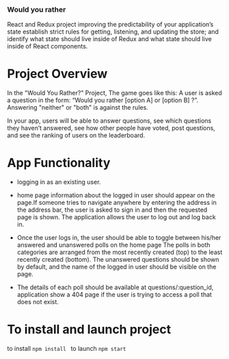 ### Would you rather

React and Redux project improving the predictability of your application’s state establish strict rules for getting, listening, and updating the store; and identify what state should live inside of Redux and what state should live inside of React components.

# Project Overview
In the "Would You Rather?" Project, The game goes like this: A user is asked a question in the form: “Would you rather [option A] or [option B] ?”. Answering "neither" or "both" is against the rules.

In your app, users will be able to answer questions, see which questions they haven’t answered, see how other people have voted, post questions, and see the ranking of users on the leaderboard.
# App Functionality
- logging in as an existing user.
- home page information about the logged in user should appear on the page.If someone tries to navigate anywhere by entering the address in the address bar, the user is asked to sign in and then the requested page is shown. The application allows the user to log out and log back in.

- Once the user logs in, the user should be able to toggle between his/her answered and unanswered polls on the home page The polls in both categories are arranged from the most recently created (top) to the least recently created (bottom). The unanswered questions should be shown by default, and the name of the logged in user should be visible on the page.

- The details of each poll should be available at questions/:question_id, application show a 404 page if the user is trying to access a poll that does not exist.
# To install and launch project
to install `npm install `
to launch `npm start`